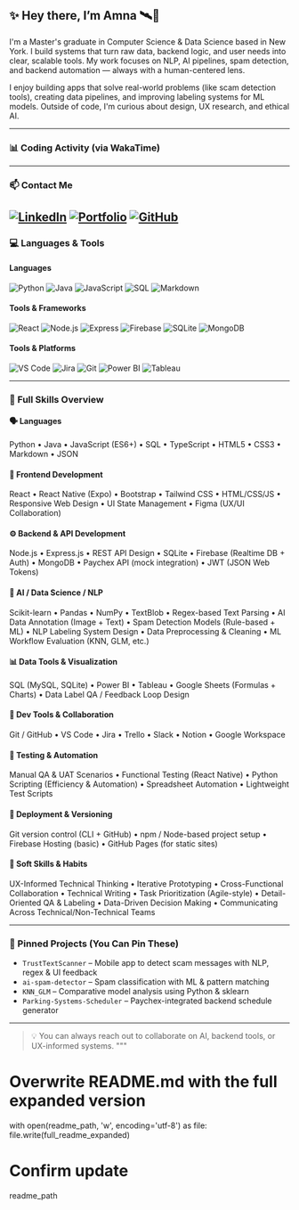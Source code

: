 <h2>✨ Hey there, I’m Amna 🛰🍉</h2>

I'm a Master's graduate in Computer Science & Data Science based in New York. I build systems that turn raw data, backend logic, and user needs into clear, scalable tools. My work focuses on NLP, AI pipelines, spam detection, and backend automation — always with a human-centered lens.

I enjoy building apps that solve real-world problems (like scam detection tools), creating data pipelines, and improving labeling systems for ML models. Outside of code, I'm curious about design, UX research, and ethical AI.

---

### 📊 Coding Activity (via WakaTime)

<!--START_SECTION:waka-->
<!-- Replace this comment with your WakaTime integration if you have it -->
<!--END_SECTION:waka-->

---

### 📫 Contact Me

[![LinkedIn](https://img.shields.io/badge/-LinkedIn-blue?style=flat-square&logo=linkedin&logoColor=white)](https://linkedin.com/in/amvakh)
[![Portfolio](https://img.shields.io/badge/-Portfolio-black?style=flat-square&logo=vercel)](https://amvakh.co)
[![GitHub](https://img.shields.io/badge/-GitHub-181717?style=flat-square&logo=github)](https://github.com/amvakh)
---

### 💻 Languages & Tools

#### Languages

![Python](https://img.shields.io/badge/-Python-3776AB?style=flat-square&logo=python&logoColor=white)
![Java](https://img.shields.io/badge/-Java-007396?style=flat-square&logo=java&logoColor=white)
![JavaScript](https://img.shields.io/badge/-JavaScript-F7DF1E?style=flat-square&logo=javascript&logoColor=black)
![SQL](https://img.shields.io/badge/-SQL-4479A1?style=flat-square&logo=postgresql&logoColor=white)
![Markdown](https://img.shields.io/badge/-Markdown-000000?style=flat-square&logo=markdown)

#### Tools & Frameworks

![React](https://img.shields.io/badge/-React-61DAFB?style=flat-square&logo=react&logoColor=black)
![Node.js](https://img.shields.io/badge/-Node.js-339933?style=flat-square&logo=nodedotjs&logoColor=white)
![Express](https://img.shields.io/badge/-Express-000000?style=flat-square&logo=express&logoColor=white)
![Firebase](https://img.shields.io/badge/-Firebase-FFCA28?style=flat-square&logo=firebase&logoColor=black)
![SQLite](https://img.shields.io/badge/-SQLite-003B57?style=flat-square&logo=sqlite&logoColor=white)
![MongoDB](https://img.shields.io/badge/-MongoDB-47A248?style=flat-square&logo=mongodb&logoColor=white)

#### Tools & Platforms

![VS Code](https://img.shields.io/badge/-VS%20Code-007ACC?style=flat-square&logo=visual-studio-code&logoColor=white)
![Jira](https://img.shields.io/badge/-Jira-0052CC?style=flat-square&logo=jira&logoColor=white)
![Git](https://img.shields.io/badge/-Git-F05032?style=flat-square&logo=git&logoColor=white)
![Power BI](https://img.shields.io/badge/-Power%20BI-F2C811?style=flat-square&logo=powerbi&logoColor=black)
![Tableau](https://img.shields.io/badge/-Tableau-E97627?style=flat-square&logo=tableau&logoColor=white)

---

### 🧠 Full Skills Overview

#### 🗣️ Languages
Python • Java • JavaScript (ES6+) • SQL • TypeScript • HTML5 • CSS3 • Markdown • JSON

#### 🎨 Frontend Development
React • React Native (Expo) • Bootstrap • Tailwind CSS • HTML/CSS/JS • Responsive Web Design • UI State Management • Figma (UX/UI Collaboration)

#### ⚙️ Backend & API Development
Node.js • Express.js • REST API Design • SQLite • Firebase (Realtime DB + Auth) • MongoDB • Paychex API (mock integration) • JWT (JSON Web Tokens)

#### 🤖 AI / Data Science / NLP
Scikit-learn • Pandas • NumPy • TextBlob • Regex-based Text Parsing • AI Data Annotation (Image + Text) • Spam Detection Models (Rule-based + ML) • NLP Labeling System Design • Data Preprocessing & Cleaning • ML Workflow Evaluation (KNN, GLM, etc.)

#### 📊 Data Tools & Visualization
SQL (MySQL, SQLite) • Power BI • Tableau • Google Sheets (Formulas + Charts) • Data Label QA / Feedback Loop Design

#### 🧰 Dev Tools & Collaboration
Git / GitHub • VS Code • Jira • Trello • Slack • Notion • Google Workspace

#### 🧪 Testing & Automation
Manual QA & UAT Scenarios • Functional Testing (React Native) • Python Scripting (Efficiency & Automation) • Spreadsheet Automation • Lightweight Test Scripts

#### 🚀 Deployment & Versioning
Git version control (CLI + GitHub) • npm / Node-based project setup • Firebase Hosting (basic) • GitHub Pages (for static sites)

#### 🌱 Soft Skills & Habits
UX-Informed Technical Thinking • Iterative Prototyping • Cross-Functional Collaboration • Technical Writing • Task Prioritization (Agile-style) • Detail-Oriented QA & Labeling • Data-Driven Decision Making • Communicating Across Technical/Non-Technical Teams

---

### 📌 Pinned Projects (You Can Pin These)

- `TrustTextScanner` – Mobile app to detect scam messages with NLP, regex & UI feedback
- `ai-spam-detector` – Spam classification with ML & pattern matching
- `KNN_GLM` – Comparative model analysis using Python & sklearn
- `Parking-Systems-Scheduler` – Paychex-integrated backend schedule generator

---

> 💡 You can always reach out to collaborate on AI, backend tools, or UX-informed systems.
"""

# Overwrite README.md with the full expanded version
with open(readme_path, 'w', encoding='utf-8') as file:
    file.write(full_readme_expanded)

# Confirm update
readme_path
